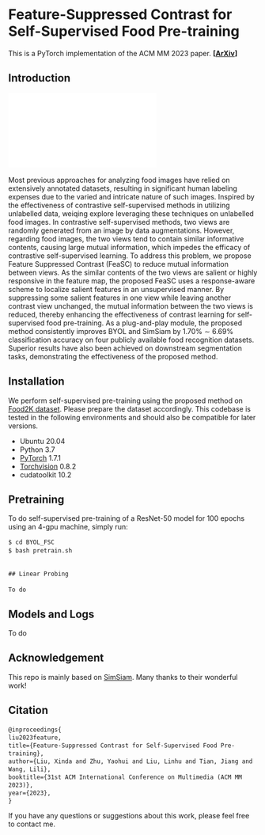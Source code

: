 # Feature-Suppressed Contrast for Self-Supervised Food Pre-training
This is a PyTorch implementation of the ACM MM 2023 paper. **[[ArXiv](https://arxiv.org/abs/2308.03272)]**

## Introduction

![Framework](framework.pdf)

Most previous approaches for analyzing food images have relied on extensively annotated datasets, resulting in significant human labeling expenses due to the varied and intricate nature of such images. Inspired by the effectiveness of contrastive self-supervised methods in utilizing unlabelled data, weiqing explore leveraging these techniques on unlabelled food images. In contrastive self-supervised methods, two views are randomly generated from an image by data augmentations. However, regarding food images, the two views tend to contain similar informative contents, causing large mutual information, which impedes the efficacy of contrastive self-supervised learning. To address this problem, we propose Feature Suppressed Contrast (FeaSC) to reduce mutual information between views. As the similar contents of the two views are salient or highly responsive in the feature map, the proposed FeaSC uses a response-aware scheme to localize salient features in an unsupervised manner. By suppressing some salient features in one view while leaving another contrast view unchanged, the mutual information between the two views is reduced, thereby enhancing the effectiveness of contrast learning for self-supervised food pre-training. As a plug-and-play module, the proposed method consistently improves BYOL and SimSiam by 1.70\% ∼ 6.69\% classification accuracy on four publicly available food recognition datasets. Superior results have also been achieved on downstream segmentation tasks, demonstrating the effectiveness of the proposed method.


## Installation

We perform self-supervised pre-training using the proposed method on [Food2K dataset](http://123.57.42.89/FoodProject.html). Please prepare the dataset accordingly. This codebase is tested in the following environments and should also be compatible for later versions.

* Ubuntu 20.04
* Python 3.7
* [PyTorch](https://pytorch.org) 1.7.1
* [Torchvision](https://pytorch.org)  0.8.2 
* cudatoolkit 10.2


## Pretraining

To do self-supervised pre-training of a ResNet-50 model for 100 epochs using an 4-gpu machine, simply run:

```bash
$ cd BYOL_FSC
$ bash pretrain.sh
```

```

## Linear Probing

To do

```

## Models and Logs

To do

## Acknowledgement

This repo is mainly based on [SimSiam](https://github.com/facebookresearch/simsiam). Many thanks to their wonderful work!


## Citation

```
@inproceedings{
liu2023feature,
title={Feature-Suppressed Contrast for Self-Supervised Food Pre-training},
author={Liu, Xinda and Zhu, Yaohui and Liu, Linhu and Tian, Jiang and Wang, Lili},
booktitle={31st ACM International Conference on Multimedia (ACM MM 2023)},
year={2023},
}
```

If you have any questions or suggestions about this work, please feel free to contact me.



